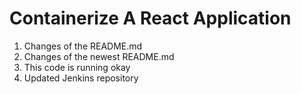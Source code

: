 # Containerize A React Application
1. Changes of the README.md
2. Changes of the newest README.md
3. This code is running okay
4. Updated Jenkins repository